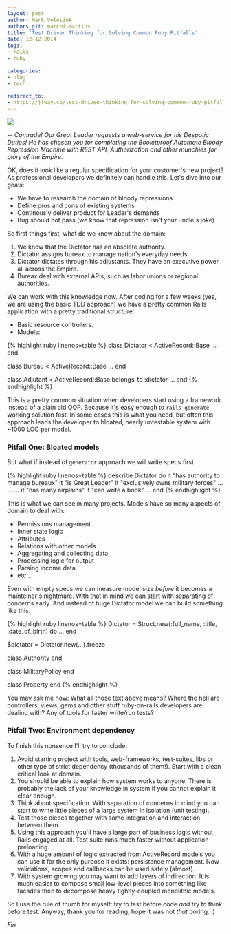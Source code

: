 ```yaml
---
layout: post
author: Mark Volosiuk
authors_git: marchi-martius
title: 'Test Driven Thinking for Solving Common Ruby Pitfalls'
date: 12-12-2014
tags:
- rails
- ruby

categories:
- blog
- tech

redirect_to:
- https://jtway.co/test-driven-thinking-for-solving-common-ruby-pitfalls-458fe6d3d856
---
```


<img src="https://cloud.githubusercontent.com/assets/5908100/5414726/f67c727e-8229-11e4-89e8-06d2368a8f16.jpg" class="left" style="margin-right: 1em;" />

*-- Comrade! Our Great Leader requests a web-service for his Despotic Duties!
He has chosen you for completing the Booletproof Automate Bloody Repression Machine
with REST API, Authorization and other munchies for glory of the Empire.*

OK, does it look like a regular specification for your customer's new project? As
professional developers we definitely can handle this. Let's dive into our goals:

* We have to research the domain of bloody repressions
* Define pros and cons of existing systems
* Continously deliver product for Leader's demands
* Bug should not pass (we know that repression isn't your uncle's joke)

<!--cut-->

So first things first, what do we know about the domain:

1. We know that the Dictator has an absolete authority.
2. Dictator assigns bureax to manage nation's everyday needs.
3. Dictator dictates through his adjustants. They have an executive power all across the 
Empire.
4. Bureax deal with external APIs, such as labor unions or regional authorities.

We can work with this knowledge now. After coding for a few weeks (yes, we are using
the basic TDD approach) we have a pretty common Rails application with a pretty traditional
structure:

* Basic resource controllers.
* Models:

{% highlight ruby linenos=table %}
class Dictator < ActiveRecord::Base
  ...
end

class Bureau < ActiveRecord::Base
  ...
end

class Adjutant < ActiveRecord::Base
  belongs_to :dictator
  ...
end
{% endhighlight %}

This is a pretty common situation when developers start using a framework instead of a 
plain old OOP. Because it's easy enough to `rails generate` working solution fast.
In some cases this is what you need, but often this approach leads the developer to
bloated, nearly untestable system with ~1000 LOC per model.

### Pitfall One: Bloated models

But what if instead of `generator` approach we will write specs first.

{% highlight ruby linenos=table %}
describe Dictator do
  it "has authority to manage bureaux"
  it "is Great Leader"
  it "exclusively owns military forces"
  ...
  ...
  ...
  it "has many airplains"
  it "can write a book"
  ...
end
{% endhighlight %}

This is what we can see in many projects. Models have so many aspects of domain to 
deal with:

* Permissions management
* Inner state logic
* Attributes
* Relations with other models
* Aggregating and collecting data
* Processing logic for output
* Parsing income data
* etc...

Even with empty specs we can measure model size *before* it becomes a mainteiner's
nightmare. With that in mind we can start with separating of concerns early. And
instead of huge Dictator model we can build something like this:

{% highlight ruby linenos=table %}
Dictator = Struct.new(:full_name, :title, :date_of_birth) do
  ...
end

$dictator = Dictator.new(...).freeze

class Authority
end

class MilitaryPolicy
end

class Property
end
{% endhighlight %}

You may ask me now: What all those text above means? Where the hell are controllers,
views, gems and other stuff ruby-on-rails developers are dealing with? Any of tools for
faster write/run tests?

### Pitfall Two: Environment dependency

To finish this nonsence I'll try to conclude:

1. Avoid starting project with tools, web-frameworks, test-suites, libs or other
type of strict dependency (thousands of them!). Start with a clean critical look at 
domain.
2. You should be able to explain how system works to anyone. There is probably the 
lack of your knowledge in system if you cannot explain it clear enough.
3. Think about specification. With separation of concerns in mind you can start to
write little pieces of a large system in isolation (unit testing).
4. Test those pieces together with some integration and interaction between them.
5. Using this approach you'll have a large part of business logic without Rails
engaged at all. Test suite runs much faster without application preloading.
6. With a huge amount of logic extracted from ActiveRecord models you can use it for
the only purpose it exists: persistence management. Now validations, scopes and
callbacks can be used safely (almost).
7. With system growing you may want to add layers of indirection. It is much
easier to compose small low-level pieces into something like facades then to decompose
heavy tightly-coupled monolithic models.

So I use the rule of thumb for myself: try to test before code *and* try to think
before test.
Anyway, thank you for reading, hope it was not _that_ boring. :)

*Fin*


